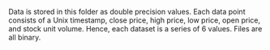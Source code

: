Data is stored in this folder as double precision values. Each data point consists of a Unix timestamp, close price, high price, low price, open price, and stock unit volume. Hence, each dataset is a series of 6 values. Files are all binary.